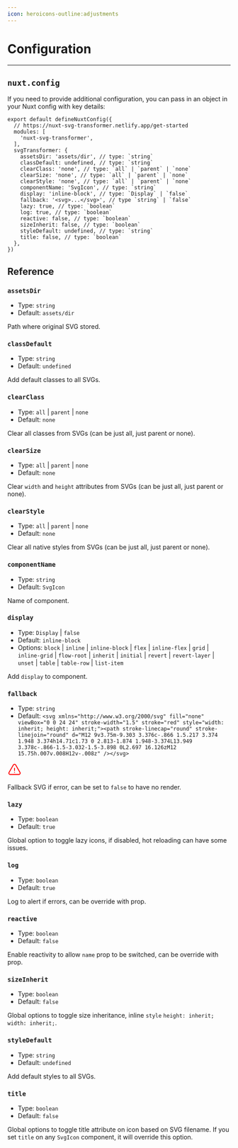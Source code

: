```yaml
---
icon: heroicons-outline:adjustments
---
```


# Configuration

---

## `nuxt.config`

If you need to provide additional configuration, you can pass in an object in your Nuxt config with key details:

```ts{}[nuxt.config.ts]
export default defineNuxtConfig({
  // https://nuxt-svg-transformer.netlify.app/get-started
  modules: [
    'nuxt-svg-transformer',
  ],
  svgTransformer: {
    assetsDir: 'assets/dir', // type: `string`
    classDefault: undefined, // type: `string`
    clearClass: 'none', // type: `all` | `parent` | `none`
    clearSize: 'none', // type: `all` | `parent` | `none`
    clearStyle: 'none', // type: `all` | `parent` | `none`
    componentName: 'SvgIcon', // type: `string`
    display: 'inline-block', // type: `Display` | `false`
    fallback: '<svg>...</svg>', // type `string` | `false`
    lazy: true, // type: `boolean`
    log: true, // type: `boolean`
    reactive: false, // type: `boolean`
    sizeInherit: false, // type: `boolean`
    styleDefault: undefined, // type: `string`
    title: false, // type: `boolean`
  },
})
```

## Reference

### `assetsDir`

- Type: `string`
- Default: `assets/dir`

Path where original SVG stored.

### `classDefault`

- Type: `string`
- Default: `undefined`

Add default classes to all SVGs.

### `clearClass`

- Type: `all` | `parent` | `none`
- Default: `none`

Clear all classes from SVGs (can be just all, just parent or none).

### `clearSize`

- Type: `all` | `parent` | `none`
- Default: `none`

Clear `width` and `height` attributes from SVGs (can be just all, just parent or none).

### `clearStyle`

- Type: `all` | `parent` | `none`
- Default: `none`

Clear all native styles from SVGs (can be just all, just parent or none).

### `componentName`

- Type: `string`
- Default: `SvgIcon`

Name of component.

### `display`

- Type: `Display` | `false`
- Default: `inline-block`
- Options: `block` | `inline` | `inline-block` | `flex` | `inline-flex` | `grid` | `inline-grid` | `flow-root` | `inherit` | `initial` | `revert` | `revert-layer` | `unset` | `table` | `table-row` | `list-item`

Add `display` to component.

### `fallback`

- Type: `string`
- Default: `<svg xmlns="http://www.w3.org/2000/svg" fill="none" viewBox="0 0 24 24" stroke-width="1.5" stroke="red" style="width: inherit; height: inherit;"><path stroke-linecap="round" stroke-linejoin="round" d="M12 9v3.75m-9.303 3.376c-.866 1.5.217 3.374 1.948 3.374h14.71c1.73 0 2.813-1.874 1.948-3.374L13.949 3.378c-.866-1.5-3.032-1.5-3.898 0L2.697 16.126zM12 15.75h.007v.008H12v-.008z" /></svg>`

<div style="height: 2rem;width: 2rem">
<svg xmlns="http://www.w3.org/2000/svg" fill="none" viewBox="0 0 24 24" stroke-width="1.5" stroke="red" style="width: inherit; height: inherit;"><path stroke-linecap="round" stroke-linejoin="round" d="M12 9v3.75m-9.303 3.376c-.866 1.5.217 3.374 1.948 3.374h14.71c1.73 0 2.813-1.874 1.948-3.374L13.949 3.378c-.866-1.5-3.032-1.5-3.898 0L2.697 16.126zM12 15.75h.007v.008H12v-.008z" /></svg>
</div>

Fallback SVG if error, can be set to `false` to have no render.

### `lazy`

- Type: `boolean`
- Default: `true`

Global option to toggle lazy icons, if disabled, hot reloading can have some issues.

### `log`

- Type: `boolean`
- Default: `true`

Log to alert if errors, can be override with prop.

### `reactive`

- Type: `boolean`
- Default: `false`

Enable reactivity to allow `name` prop to be switched, can be override with prop.

### `sizeInherit`

- Type: `boolean`
- Default: `false`

Global options to toggle size inheritance, inline `style` `height: inherit; width: inherit;`.

### `styleDefault`

- Type: `string`
- Default: `undefined`

Add default styles to all SVGs.

### `title`

- Type: `boolean`
- Default: `false`

Global options to toggle title attribute on icon based on SVG filename. If you set `title` on any `SvgIcon` component, it will override this option.
